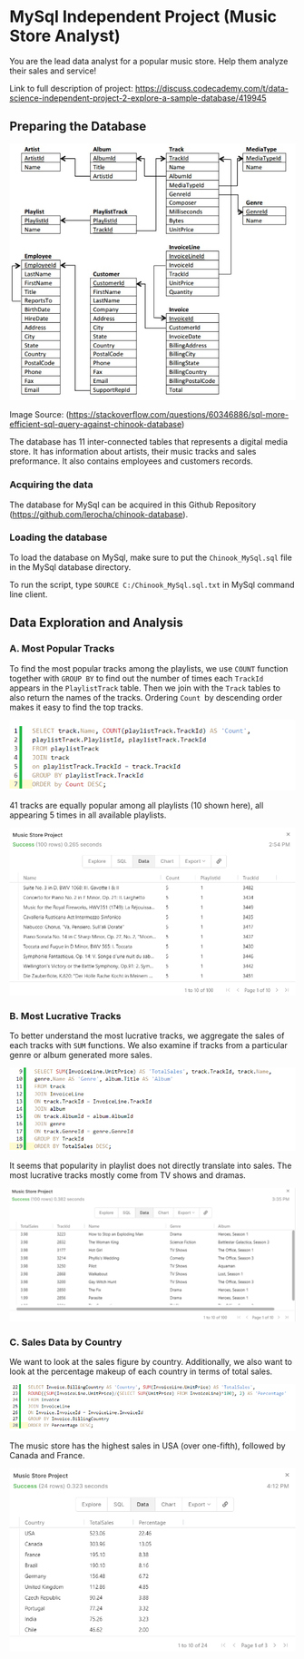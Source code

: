 # MySql Independent Project (Music Store Analyst)

You are the lead data analyst for a popular music store. Help them analyze their sales and service!

Link to full description of project:
https://discuss.codecademy.com/t/data-science-independent-project-2-explore-a-sample-database/419945

## Preparing the Database

![Chinook Database Schematics](https://github.com/RussH-code/MySql-Independent-Project/blob/main/Images/chinook_diagram.jpg)

Image Source: (https://stackoverflow.com/questions/60346886/sql-more-efficient-sql-query-against-chinook-database)

The database has 11 inter-connected tables that represents a digital media store. It has information about artists, their music tracks and sales preformance. It also contains employees and customers records.

### Acquiring the data
The database for MySql can be acquired in this Github Repository (https://github.com/lerocha/chinook-database).

### Loading the database
To load the database on MySql, make sure to put the `Chinook_MySql.sql` file in the MySql database directory.

To run the script, type `SOURCE C:/Chinook_MySql.sql.txt` in MySql command line client.


## Data Exploration and Analysis

### A. Most Popular Tracks
To find the most popular tracks among the playlists, we use `COUNT` function together with `GROUP BY` to find out the number of times each `TrackId` appears in the `PlaylistTrack` table. Then we join with the `Track` tables to also return the names of the tracks. Ordering `Count `by descending order makes it easy to find the top tracks.

![Most popular Tracks Code](https://github.com/RussH-code/MySql-Independent-Project/blob/main/Images/code_1.PNG)

41 tracks are equally popular among all playlists (10 shown here), all appearing 5 times in all available playlists.

![Most popular Tracks Results](https://github.com/RussH-code/MySql-Independent-Project/blob/main/Images/results_1.PNG)

### B. Most Lucrative Tracks
To better understand the most lucrative tracks, we aggregate the sales of each tracks with `SUM` functions. We also examine if tracks from a particular genre or album generated more sales.

![Most Lucrative Tracks Code](https://github.com/RussH-code/MySql-Independent-Project/blob/main/Images/code_2.PNG)

It seems that popularity in playlist does not directly translate into sales. The most lucrative tracks mostly come from TV shows and dramas. 

![Most Lucrative Tracks Results](https://github.com/RussH-code/MySql-Independent-Project/blob/main/Images/results_2.PNG)

### C. Sales Data by Country
We want to look at the sales figure by country. Additionally, we also want to look at the percentage makeup of each country in terms of total sales.

![Sales by Country Code](https://github.com/RussH-code/MySql-Independent-Project/blob/main/Images/code_3.PNG)

The music store has the highest sales in USA (over one-fifth), followed by Canada and France. 

![Sales by Country Results](https://github.com/RussH-code/MySql-Independent-Project/blob/main/Images/results_3.PNG)
